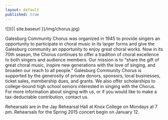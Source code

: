 ```yaml
---
layout: default
published: true
---
```


![]({{ site.baseurl }}/img/chorus.jpg)

Galesburg Community Chorus was organized in 1945 to provide singers an opportunity
to participate in choral music in its larger forms and give the Galesburg community an
opportunity to enjoy great choral works. Now in its 70th season, the Chorus continues to
offer a tradition of choral excellence to both singers and audience members. Our mission
is to “share the gift of great choral music, inspire new generations with the love of singing,
and broaden our reach to all people.” Galesburg Community Chorus is supported by the
generosity of private donors, sponsors, local businesses, ticket sales, membership dues,
and grants. We also offer scholarships to college-bound high school seniors interested in
singing with the Chorus. For more information about singing with us, or if you would like to
make a tax-deductable contribution, contact us.

Rehearsals are in the Jay Rehearsal Hall at Knox College on Mondays at 7 pm.  Rehearsals for the Spring 2015 concert begin on January 12.